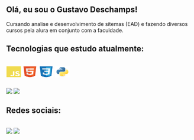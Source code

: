 ## Olá, eu sou o Gustavo Deschamps!

Cursando analise e desenvolvimento de sitemas (EAD) e fazendo diversos cursos pela alura em conjunto com a faculdade.

## Tecnologias que estudo atualmente:
<div style="display: inline_block"><br>
  <img align="center" alt="Logo-Js" height="30" width="40" src="https://raw.githubusercontent.com/devicons/devicon/master/icons/javascript/javascript-plain.svg">
  <img align="center" alt="Logo-HTML" height="30" width="40" src="https://raw.githubusercontent.com/devicons/devicon/master/icons/html5/html5-original.svg">
  <img align="center" alt="Logo-CSS" height="30" width="40" src="https://raw.githubusercontent.com/devicons/devicon/master/icons/css3/css3-original.svg">
  <img align="center" alt="Logo-Python" height="30" width="40" src="https://raw.githubusercontent.com/devicons/devicon/master/icons/python/python-original.svg">
</div>

##

<img height="180cm" src="https://github-readme-stats.vercel.app/api?username=GuDeschamps&theme=default&show_icons=true"/> <img height="180cm" src="https://github-readme-stats.vercel.app/api/top-langs/?username=GuDeschamps&langs_count=8)](https://github.com/anuraghazra/github-readme-stats"/>

## Redes sociais:
<div style="display: inline_block"><br>
     <a href="https://github.com/GuDeschamps" target="_blank"> <img src="https://img.shields.io/badge/github-%23121011.svg?style=for-the-badge&logo=github&logoColor=white" target="_blank"></a>
    <a href="https://www.linkedin.com/in/gustavo-guilherme-deschamps-a6274b137" target="_blank"><img src="https://img.shields.io/badge/linkedin-%230077B5.svg?style=for-the-badge&logo=linkedin&logoColor=white" target="_blank"></a> 

</div>

<!--
**GuDeschamps/GuDeschamps** is a ✨ _special_ ✨ repository because its `README.md` (this file) appears on your GitHub profile.

Here are some ideas to get you started:

- 🔭 I’m currently working on ...
- 🌱 I’m currently learning ...
- 👯 I’m looking to collaborate on ...
- 🤔 I’m looking for help with ...
- 💬 Ask me about ...
- 📫 How to reach me: ...
- 😄 Pronouns: ...
- ⚡ Fun fact: ...
-->
